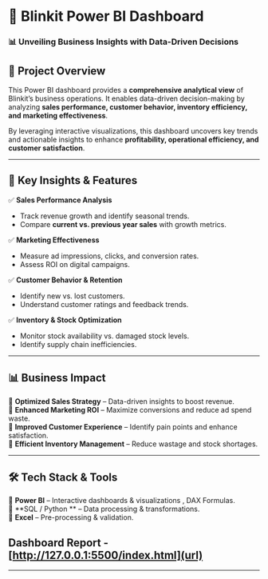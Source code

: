 # 🚀 Blinkit Power BI Dashboard  

### 📊 **Unveiling Business Insights with Data-Driven Decisions**  

## 📌 **Project Overview**  
This Power BI dashboard provides a **comprehensive analytical view** of Blinkit’s business operations. It enables data-driven decision-making by analyzing **sales performance, customer behavior, inventory efficiency, and marketing effectiveness**.  

By leveraging interactive visualizations, this dashboard uncovers key trends and actionable insights to enhance **profitability, operational efficiency, and customer satisfaction**.  

---

## 🎯 **Key Insights & Features**  

✅ **Sales Performance Analysis**  
- Track revenue growth and identify seasonal trends.  
- Compare **current vs. previous year sales** with growth metrics.  

✅ **Marketing Effectiveness**  
- Measure ad impressions, clicks, and conversion rates.  
- Assess ROI on digital campaigns.  

✅ **Customer Behavior & Retention**  
- Identify new vs. lost customers.  
- Understand customer ratings and feedback trends.  

✅ **Inventory & Stock Optimization**  
- Monitor stock availability vs. damaged stock levels.  
- Identify supply chain inefficiencies.  

---

## 📊 **Business Impact**  
🔹 **Optimized Sales Strategy** – Data-driven insights to boost revenue.  
🔹 **Enhanced Marketing ROI** – Maximize conversions and reduce ad spend waste.  
🔹 **Improved Customer Experience** – Identify pain points and enhance satisfaction.  
🔹 **Efficient Inventory Management** – Reduce wastage and stock shortages.  

---

## 🛠 **Tech Stack & Tools**  
🔹 **Power BI** – Interactive dashboards & visualizations , DAX Formulas.  
🔹 **SQL / Python ** – Data processing & transformations.  
🔹 **Excel** – Pre-processing & validation.  

## **Dashboard Report -** [http://127.0.0.1:5500/index.html](url)

---

